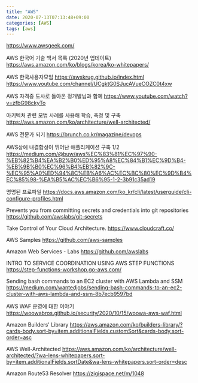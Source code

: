 ```yaml
---
title: "AWS"
date: 2020-07-13T07:13:48+09:00
categories: [AWS]
tags: [aws]
---
```


https://www.awsgeek.com/

AWS 한국어 기술 백서 목록 (2020년 업데이트)
 https://aws.amazon.com/ko/blogs/korea/ko-whitepapers/
 
AWS 한국사용자모임
 https://awskrug.github.io/index.html
 https://www.youtube.com/channel/UCgktG0SJucAVueCOZC0t4xw

AWS 자격증 도사로 돌아온 정개발님과 함께
 https://www.youtube.com/watch?v=zfbG98ckyTo
 
아키텍처 관련 모범 사례를 사용해 학습, 측정 및 구축
 https://aws.amazon.com/ko/architecture/well-architected/

AWS 전문가 되기
 https://brunch.co.kr/magazine/devops

AWS상에 내결함성이 뛰어난 애플리케이션 구축 1/2
 https://medium.com/@buw/aws%EC%83%81%EC%97%90-%EB%82%B4%EA%B2%B0%ED%95%A8%EC%84%B1%EC%9D%B4-%EB%9B%B0%EC%96%B4%EB%82%9C-%EC%95%A0%ED%94%8C%EB%A6%AC%EC%BC%80%EC%9D%B4%EC%85%98-%EA%B5%AC%EC%B6%95-1-2-3b91c35ad19

명명된 프로파일
 https://docs.aws.amazon.com/ko_kr/cli/latest/userguide/cli-configure-profiles.html

Prevents you from committing secrets and credentials into git repositories
 https://github.com/awslabs/git-secrets

Take Control of Your Cloud Architecture.
 https://www.cloudcraft.co/

AWS Samples
 https://github.com/aws-samples

Amazon Web Services - Labs
 https://github.com/awslabs

INTRO TO SERVICE COORDINATION USING AWS STEP FUNCTIONS
 https://step-functions-workshop.go-aws.com/

Sending bash commands to an EC2 cluster with AWS Lambda and SSM
 https://medium.com/wantedjobs/sending-bash-commands-to-an-ec2-cluster-with-aws-lambda-and-ssm-8b7ecb9597bd

AWS WAF 운영에 대한 이야기
 https://woowabros.github.io/security/2020/10/15/woowa-aws-waf.html

Amazon Builders' Library
 https://aws.amazon.com/ko/builders-library/?cards-body.sort-by=item.additionalFields.customSort&cards-body.sort-order=asc

AWS Well-Architected
 https://aws.amazon.com/ko/architecture/well-architected/?wa-lens-whitepapers.sort-by=item.additionalFields.sortDate&wa-lens-whitepapers.sort-order=desc

Amazon Route53 Resolver
 https://zigispace.net/m/1048